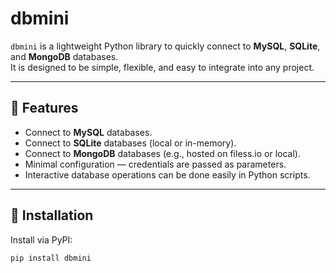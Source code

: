 # dbmini

`dbmini` is a lightweight Python library to quickly connect to **MySQL**, **SQLite**, and **MongoDB** databases.  
It is designed to be simple, flexible, and easy to integrate into any project.

---

## 🔹 Features

- Connect to **MySQL** databases.
- Connect to **SQLite** databases (local or in-memory).
- Connect to **MongoDB** databases (e.g., hosted on filess.io or local).
- Minimal configuration — credentials are passed as parameters.
- Interactive database operations can be done easily in Python scripts.

---

## 🔹 Installation

Install via PyPI:

```bash
pip install dbmini
